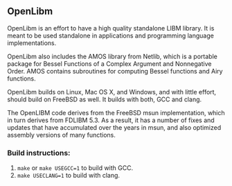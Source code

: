 ## OpenLibm

OpenLibm is an effort to have a high quality standalone LIBM
library. It is meant to be used standalone in applications and
programming language implementations.

OpenLibm also includes the AMOS library from Netlib, which is 
a portable package for Bessel Functions of a Complex Argument
and Nonnegative Order. AMOS contains subroutines for computing Bessel
functions and Airy functions.

OpenLibm builds on Linux, Mac OS X, and Windows, and with little effort, 
should build on FreeBSD as well. It builds with both, GCC and clang.

The OpenLIBM code derives from the FreeBSD msun implementation, which
in turn derives from FDLIBM 5.3. As a result, it has a number of fixes and
updates that have accumulated over the years in msun, and also optimized
assembly versions of many functions.

### Build instructions:

1. `make` or `make USEGCC=1` to build with GCC.
2. `make USECLANG=1` to build with clang.
